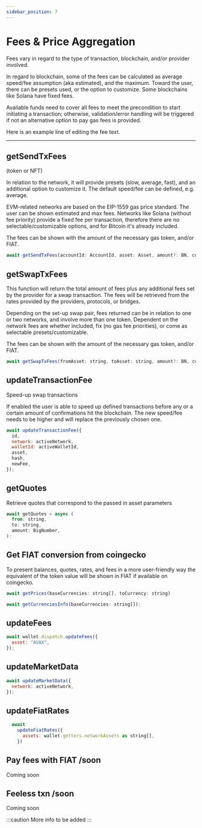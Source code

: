```yaml
---
sidebar_position: 7
---
```


# Fees & Price Aggregation

Fees vary in regard to the type of transaction, blockchain, and/or provider involved.

In regard to blockchain, some of the fees can be calculated as average speed/fee assumption (aka estimated), and the maximum. Toward the user, there can be presets used, or the option to customize. Some blockchains like Solana have fixed fees.

Available funds need to cover all fees to meet the precondition to start initiating a transaction; otherwise, validation/error handling will be triggered if not an alternative option to pay gas fees is provided.

Here is an example line of editing the fee text.

---

## getSendTxFees

(token or NFT)

In relation to the network, it will provide presets (slow, average, fast), and an additional option to customize it. The default speed/fee can be defined, e.g. average.

EVM-related networks are based on the EIP-1559 gas price standard. The user can be shown estimated and max fees.
Networks like Solana (without fee priority) provide a fixed fee per transaction, therefore there are no selectable/customizable options, and
for Bitcoin it's already included.

The fees can be shown with the amount of the necessary gas token, and/or FIAT.

```javascript
await getSendTxFees(accountId: AccountId, asset: Asset, amount?: BN, customFee?: FeeType)
```

## getSwapTxFees

This function will return the total amount of fees plus any additional fees set by the provider for a swap transaction. The fees will be retrieved from the rates provided by the providers, protocols, or bridges.

Depending on the set-up swap pair, fees returned can be in relation to one or two networks, and involve more than one token.
Dependent on the network fees are whether included, fix (no gas fee priorities), or come as selectable presets/customizable.

The fees can be shown with the amount of the necessary gas token, and/or FIAT.

```javascript
await getSwapTxFees(fromAsset: string, toAsset: string, amount?: BN, customFee?: FeeType)
```

## updateTransactionFee

Speed-up swap transactions

If enabled the user is able to speed up defined transactions before any or a certain amount of confirmations hit the blockchain. The new speed/fee needs to be higher and will replace the previously chosen one.

```javascript
await updateTransactionFee({
  id,
  network: activeNetwork,
  walletId: activeWalletId,
  asset,
  hash,
  newFee,
});
```

## getQuotes

Retrieve quotes that correspond to the passed in asset parameters

```javascript
await getQuotes = async (
  from: string,
  to: string,
  amount: BigNumber,
):
```

## Get FIAT conversion from coingecko

To present balances, quotes, rates, and fees in a more user-friendly way the equivalent of the token value will be shown in FIAT if available on coingecko.

```javascript
await getPrices(baseCurrencies: string[], toCurrency: string)
```

```javascript
await getCurrenciesInfo(baseCurrencies: string[]):
```

## updateFees

```javascript
await wallet.dispatch.updateFees({
  asset: "AVAX",
});
```

## updateMarketData

```javascript
await updateMarketData({
  network: activeNetwork,
});
```

## updateFiatRates

```javascript
  await
    updateFiatRates({
      assets: wallet.getters.networkAssets as string[],
    })
```

## Pay fees with FIAT /soon

Coming soon

## Feeless txn /soon

Coming soon

:::caution
More info to be added
:::
